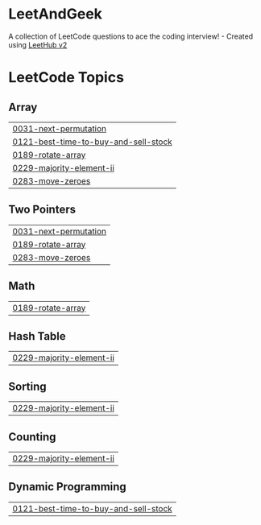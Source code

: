 # LeetAndGeek
A collection of LeetCode questions to ace the coding interview! - Created using [LeetHub v2](https://github.com/arunbhardwaj/LeetHub-2.0)

<!---LeetCode Topics Start-->
# LeetCode Topics
## Array
|  |
| ------- |
| [0031-next-permutation](https://github.com/Ashh26/LeetAndGeek/tree/master/0031-next-permutation) |
| [0121-best-time-to-buy-and-sell-stock](https://github.com/Ashh26/LeetAndGeek/tree/master/0121-best-time-to-buy-and-sell-stock) |
| [0189-rotate-array](https://github.com/Ashh26/LeetAndGeek/tree/master/0189-rotate-array) |
| [0229-majority-element-ii](https://github.com/Ashh26/LeetAndGeek/tree/master/0229-majority-element-ii) |
| [0283-move-zeroes](https://github.com/Ashh26/LeetAndGeek/tree/master/0283-move-zeroes) |
## Two Pointers
|  |
| ------- |
| [0031-next-permutation](https://github.com/Ashh26/LeetAndGeek/tree/master/0031-next-permutation) |
| [0189-rotate-array](https://github.com/Ashh26/LeetAndGeek/tree/master/0189-rotate-array) |
| [0283-move-zeroes](https://github.com/Ashh26/LeetAndGeek/tree/master/0283-move-zeroes) |
## Math
|  |
| ------- |
| [0189-rotate-array](https://github.com/Ashh26/LeetAndGeek/tree/master/0189-rotate-array) |
## Hash Table
|  |
| ------- |
| [0229-majority-element-ii](https://github.com/Ashh26/LeetAndGeek/tree/master/0229-majority-element-ii) |
## Sorting
|  |
| ------- |
| [0229-majority-element-ii](https://github.com/Ashh26/LeetAndGeek/tree/master/0229-majority-element-ii) |
## Counting
|  |
| ------- |
| [0229-majority-element-ii](https://github.com/Ashh26/LeetAndGeek/tree/master/0229-majority-element-ii) |
## Dynamic Programming
|  |
| ------- |
| [0121-best-time-to-buy-and-sell-stock](https://github.com/Ashh26/LeetAndGeek/tree/master/0121-best-time-to-buy-and-sell-stock) |
<!---LeetCode Topics End-->